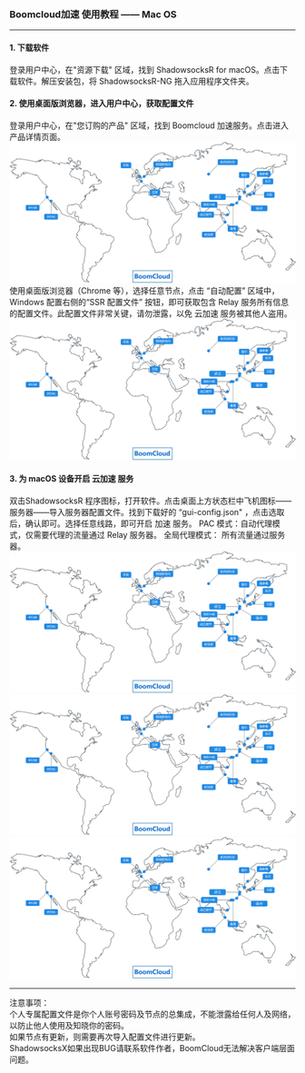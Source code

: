 ### Boomcloud加速 使用教程 —— Mac OS
- - - - -
#### 1. 下载软件
登录用户中心，在"资源下载" 区域，找到 ShadowsocksR for macOS。点击下载软件。解压安装包，将 ShadowsocksR-NG 拖入应用程序文件夹。
#### 2. 使用桌面版浏览器，进入用户中心，获取配置文件
登录用户中心，在"您订购的产品" 区域，找到 Boomcloud 加速服务。点击进入产品详情页面。
![](/assets/map.svg)
使用桌面版浏览器（Chrome 等），选择任意节点，点击 “自动配置” 区域中，Windows 配置右侧的“SSR 配置文件” 按钮，即可获取包含 Relay 服务所有信息的配置文件。此配置文件非常关键，请勿泄露，以免 云加速 服务被其他人盗用。
![](/assets/map.svg)
#### 3. 为 macOS 设备开启 云加速 服务
双击ShadowsocksR 程序图标，打开软件。点击桌面上方状态栏中飞机图标——服务器——导入服务器配置文件。找到下载好的 “gui-config.json" ，点击选取后，确认即可。选择任意线路，即可开启 加速 服务。
PAC 模式：自动代理模式，仅需要代理的流量通过 Relay 服务器。
全局代理模式： 所有流量通过服务器。
![](/assets/map.svg)
![](/assets/map.svg)
![](/assets/map.svg)
- - - - --
注意事项：  
个人专属配置文件是你个人账号密码及节点的总集成，不能泄露给任何人及网络，以防止他人使用及知晓你的密码。   
如果节点有更新，则需要再次导入配置文件进行更新。  
ShadowsocksX如果出现BUG请联系软件作者，BoomCloud无法解决客户端层面问题。  
